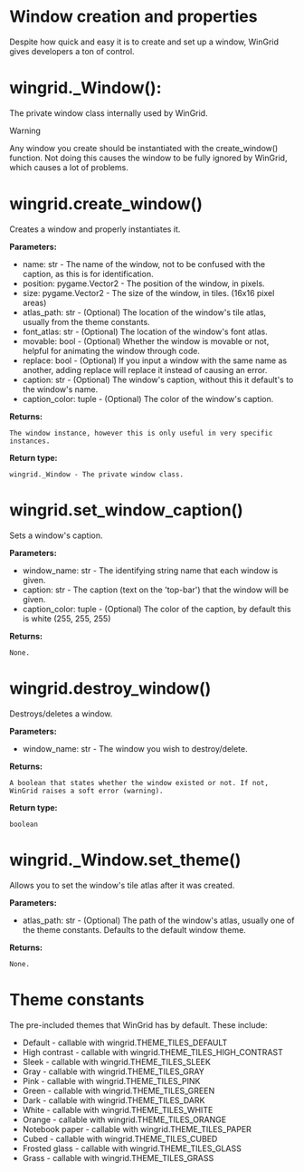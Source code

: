 # Window creation and properties

Despite how quick and easy it is to create and set up a window, WinGrid gives developers a ton of control.
# wingrid._Window():

The private window class internally used by WinGrid. 

> [!Warning]
> Any window you create should be instantiated with the create_window() function. Not doing this causes the window to be fully ignored by WinGrid, which causes a lot of problems.

# wingrid.create_window()

Creates a window and properly instantiates it.

**Parameters:**

- name: str - The name of the window, not to be confused with the caption, as this is for identification.
- position: pygame.Vector2 - The position of the window, in pixels.
- size: pygame.Vector2 - The size of the window, in tiles. (16x16 pixel areas)
- atlas_path: str - (Optional) The location of the window's tile atlas, usually from the theme constants.
- font_atlas: str - (Optional) The location of the window's font atlas.
- movable: bool - (Optional) Whether the window is movable or not, helpful for animating the window through code.
- replace: bool - (Optional) If you input a window with the same name as another, adding replace will replace it instead of causing an error.
- caption: str - (Optional) The window's caption, without this it default's to the window's name.
- caption_color: tuple - (Optional) The color of the window's caption.

**Returns:**

	The window instance, however this is only useful in very specific instances.
	
**Return type:**

	wingrid._Window - The private window class.

# wingrid.set_window_caption()

Sets a window's caption.

**Parameters:**

- window_name: str - The identifying string name that each window is given.
- caption: str - The caption (text on the 'top-bar') that the window will be given.
- caption_color: tuple - (Optional) The color of the caption, by default this is white (255, 255, 255)

**Returns:**

	None.

# wingrid.destroy_window()

Destroys/deletes a window.

**Parameters:**

- window_name: str - The window you wish to destroy/delete.

**Returns:**

	A boolean that states whether the window existed or not. If not, WinGrid raises a soft error (warning).
	
**Return type:**

	boolean

# wingrid._Window.set_theme()

Allows you to set the window's tile atlas after it was created.

**Parameters:**

- atlas_path: str - (Optional) The path of the window's atlas, usually one of the theme constants. Defaults to the default window theme.

**Returns:**

	None.
	
# Theme constants
The pre-included themes that WinGrid has by default. These include:
- Default - callable with wingrid.THEME_TILES_DEFAULT
- High contrast - callable with wingrid.THEME_TILES_HIGH_CONTRAST
- Sleek - callable with wingrid.THEME_TILES_SLEEK
- Gray - callable with wingrid.THEME_TILES_GRAY
- Pink - callable with wingrid.THEME_TILES_PINK
- Green - callable with wingrid.THEME_TILES_GREEN
- Dark - callable with wingrid.THEME_TILES_DARK
- White - callable with wingrid.THEME_TILES_WHITE
- Orange - callable with wingrid.THEME_TILES_ORANGE
- Notebook paper - callable with wingrid.THEME_TILES_PAPER
- Cubed - callable with wingrid.THEME_TILES_CUBED
- Frosted glass - callable with wingrid.THEME_TILES_GLASS
- Grass - callable with wingrid.THEME_TILES_GRASS